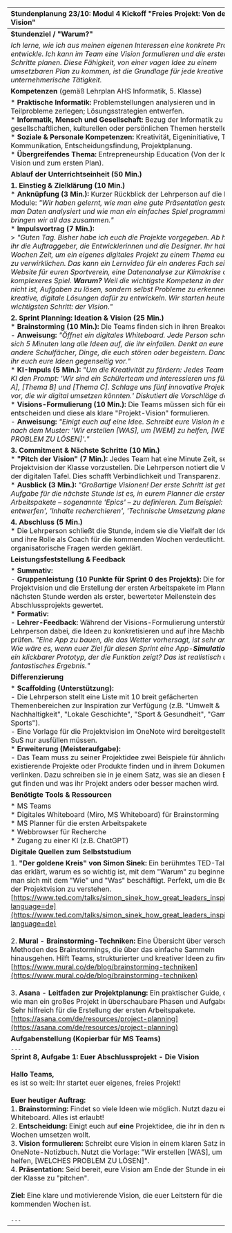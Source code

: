 | Stundenplanung 23/10: Modul 4 Kickoff "Freies Projekt: Von der Idee zur Vision" |
| :--- |
| **Stundenziel / "Warum?"** |
| *Ich lerne, wie ich aus meinen eigenen Interessen eine konkrete Projektidee entwickle. Ich kann im Team eine Vision formulieren und die ersten großen Schritte planen. Diese Fähigkeit, von einer vagen Idee zu einem umsetzbaren Plan zu kommen, ist die Grundlage für jede kreative und unternehmerische Tätigkeit.* |
| **Kompetenzen** (gemäß Lehrplan AHS Informatik, 5. Klasse) |
| *   **Praktische Informatik:** Problemstellungen analysieren und in Teilprobleme zerlegen; Lösungsstrategien entwerfen. <br> *   **Informatik, Mensch und Gesellschaft:** Bezug der Informatik zu gesellschaftlichen, kulturellen oder persönlichen Themen herstellen. <br> *   **Soziale & Personale Kompetenzen:** Kreativität, Eigeninitiative, Team-Kommunikation, Entscheidungsfindung, Projektplanung. <br> *   **Übergreifendes Thema:** Entrepreneurship Education (Von der Idee zur Vision und zum ersten Plan). |
| **Ablauf der Unterrichtseinheit (50 Min.)** |
| **1. Einstieg & Zielklärung (10 Min.)** <br> *   **Anknüpfung (3 Min.):** Kurzer Rückblick der Lehrperson auf die bisherigen Module: *"Wir haben gelernt, wie man eine gute Präsentation gestaltet, wie man Daten analysiert und wie man ein einfaches Spiel programmiert. Heute bringen wir all das zusammen."* <br> *   **Impulsvortrag (7 Min.):** <br>> *"Guten Tag. Bisher habe ich euch die Projekte vorgegeben. Ab heute seid ihr die Auftraggeber, die Entwicklerinnen und die Designer. Ihr habt sechs Wochen Zeit, um ein eigenes digitales Projekt zu einem Thema eurer Wahl zu verwirklichen. Das kann ein Lernvideo für ein anderes Fach sein, eine Website für euren Sportverein, eine Datenanalyse zur Klimakrise oder ein komplexeres Spiel. **Warum?** Weil die wichtigste Kompetenz in der Zukunft nicht ist, Aufgaben zu lösen, sondern selbst Probleme zu erkennen und kreative, digitale Lösungen dafür zu entwickeln. Wir starten heute mit dem wichtigsten Schritt: der Vision."* |
| **2. Sprint Planning: Ideation & Vision (25 Min.)** <br> *   **Brainstorming (10 Min.):** Die Teams finden sich in ihren Breakout-Rooms. <br> - **Anweisung:** *"Öffnet ein digitales Whiteboard. Jede Person schreibt für sich 5 Minuten lang alle Ideen auf, die ihr einfallen. Denkt an eure Hobbys, andere Schulfächer, Dinge, die euch stören oder begeistern. Danach stellt ihr euch eure Ideen gegenseitig vor."* <br> *   **KI-Impuls (5 Min.):** *"Um die Kreativität zu fördern: Jedes Team gibt einer KI den Prompt: 'Wir sind ein Schülerteam und interessieren uns für [Thema A], [Thema B] und [Thema C]. Schlage uns fünf innovative Projektideen vor, die wir digital umsetzen könnten.' Diskutiert die Vorschläge der KI."* <br> *   **Visions-Formulierung (10 Min.):** Die Teams müssen sich für eine Idee entscheiden und diese als klare "Projekt-Vision" formulieren. <br> - **Anweisung:** *"Einigt euch auf eine Idee. Schreibt eure Vision in einem Satz nach dem Muster: 'Wir erstellen [WAS], um [WEM] zu helfen, [WELCHES PROBLEM ZU LÖSEN]'."* |
| **3. Commitment & Nächste Schritte (10 Min.)** <br> *   **"Pitch der Vision" (7 Min.):** Jedes Team hat eine Minute Zeit, seine Projektvision der Klasse vorzustellen. Die Lehrperson notiert die Visionen an der digitalen Tafel. Dies schafft Verbindlichkeit und Transparenz. <br> *   **Ausblick (3 Min.):** *"Großartige Visionen! Der erste Schritt ist getan. Eure Aufgabe für die nächste Stunde ist es, in eurem Planner die ersten großen Arbeitspakete – sogenannte 'Epics' – zu definieren. Zum Beispiel: 'Design entwerfen', 'Inhalte recherchieren', 'Technische Umsetzung planen'."* |
| **4. Abschluss (5 Min.)** <br> *   Die Lehrperson schließt die Stunde, indem sie die Vielfalt der Ideen lobt und ihre Rolle als Coach für die kommenden Wochen verdeutlicht. Offene organisatorische Fragen werden geklärt. |
| **Leistungsfeststellung & Feedback** |
| *   **Summativ:** <br> - **Gruppenleistung (10 Punkte für Sprint 0 des Projekts):** Die formulierte Projektvision und die Erstellung der ersten Arbeitspakete im Planner bis zur nächsten Stunde werden als erster, bewerteter Meilenstein des Abschlussprojekts gewertet. <br> *   **Formativ:** <br> - **Lehrer-Feedback:** Während der Visions-Formulierung unterstützt die Lehrperson dabei, die Ideen zu konkretisieren und auf ihre Machbarkeit zu prüfen. *"Eine App zu bauen, die das Wetter vorhersagt, ist sehr ambitioniert. Wie wäre es, wenn euer Ziel für diesen Sprint eine App-**Simulation** ist, also ein klickbarer Prototyp, der die Funktion zeigt? Das ist realistisch und ein fantastisches Ergebnis."* |
| **Differenzierung** |
| *   **Scaffolding (Unterstützung):** <br> - Die Lehrperson stellt eine Liste mit 10 breit gefächerten Themenbereichen zur Inspiration zur Verfügung (z.B. "Umwelt & Nachhaltigkeit", "Lokale Geschichte", "Sport & Gesundheit", "Gaming & E-Sports"). <br> - Eine Vorlage für die Projektvision im OneNote wird bereitgestellt, die die SuS nur ausfüllen müssen. <br> *   **Erweiterung (Meisteraufgabe):** <br> - Das Team muss zu seiner Projektidee zwei Beispiele für ähnliche, bereits existierende Projekte oder Produkte finden und in ihrem Dokument verlinken. Dazu schreiben sie in je einem Satz, was sie an diesen Beispielen gut finden und was ihr Projekt anders oder besser machen wird. |
| **Benötigte Tools & Ressourcen** |
| *   MS Teams <br> *   Digitales Whiteboard (Miro, MS Whiteboard) für Brainstorming <br> *   MS Planner für die ersten Arbeitspakete <br> *   Webbrowser für Recherche <br> *   Zugang zu einer KI (z.B. ChatGPT) |
| **Digitale Quellen zum Selbststudium** |
| 1. **"Der goldene Kreis" von Simon Sinek:** Ein berühmtes TED-Talk-Video, das erklärt, warum es so wichtig ist, mit dem "Warum" zu beginnen, bevor man sich mit dem "Wie" und "Was" beschäftigt. Perfekt, um die Bedeutung der Projektvision zu verstehen.<br>[https://www.ted.com/talks/simon_sinek_how_great_leaders_inspire_action?language=de](https://www.ted.com/talks/simon_sinek_how_great_leaders_inspire_action?language=de) <br><br> 2. **Mural - Brainstorming-Techniken:** Eine Übersicht über verschiedene Methoden des Brainstormings, die über das einfache Sammeln hinausgehen. Hilft Teams, strukturierter und kreativer Ideen zu finden.<br>[https://www.mural.co/de/blog/brainstorming-techniken](https://www.mural.co/de/blog/brainstorming-techniken) <br><br> 3. **Asana - Leitfaden zur Projektplanung:** Ein praktischer Guide, der erklärt, wie man ein großes Projekt in überschaubare Phasen und Aufgaben zerlegt. Sehr hilfreich für die Erstellung der ersten Arbeitspakete.<br>[https://asana.com/de/resources/project-planning](https://asana.com/de/resources/project-planning) |
| **Aufgabenstellung (Kopierbar für MS Teams)** |
| `---` <br> **Sprint 8, Aufgabe 1: Euer Abschlussprojekt - Die Vision** <br><br> **Hallo Teams,** <br> es ist so weit: Ihr startet euer eigenes, freies Projekt! <br><br> **Euer heutiger Auftrag:** <br> 1. **Brainstorming:** Findet so viele Ideen wie möglich. Nutzt dazu ein Whiteboard. Alles ist erlaubt! <br> 2. **Entscheidung:** Einigt euch auf **eine** Projektidee, die ihr in den nächsten 6 Wochen umsetzen wollt. <br> 3. **Vision formulieren:** Schreibt eure Vision in einem klaren Satz in euer OneNote-Notizbuch. Nutzt die Vorlage: "Wir erstellen [WAS], um [WEM] zu helfen, [WELCHES PROBLEM ZU LÖSEN]". <br> 4. **Präsentation:** Seid bereit, eure Vision am Ende der Stunde in einer Minute der Klasse zu "pitchen". <br><br> **Ziel:** Eine klare und motivierende Vision, die euer Leitstern für die kommenden Wochen ist. <br><br> `---` |

